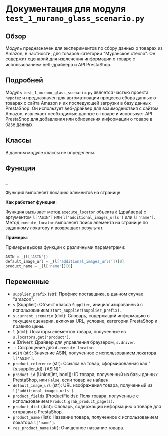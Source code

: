 # Документация для модуля `test_1_murano_glass_scenario.py`

## Обзор

Модуль предназначен для экспериментов по сбору данных о товарах из Amazon, в частности, для товаров категории "Муранское стекло". Он содержит сценарий для извлечения информации о товаре с использованием веб-драйвера и API PrestaShop.

## Подробней

Модуль `test_1_murano_glass_scenario.py` является частью проекта `hypotez` и предназначен для автоматизации процесса сбора данных о товарах с сайта Amazon и их последующей загрузки в базу данных PrestaShop. Он использует веб-драйвер для взаимодействия с сайтом Amazon, извлекает необходимые данные о товаре и использует API PrestaShop для добавления или обновления информации о товаре в базе данных.

## Классы

В данном модуле классы не определены.

## Функции

### `_`

Функция выполняет локацию элементов на странице.

**Как работает функция**:

Функция вызывает метод `execute_locator` объекта `d` (драйвера) с аргументом `l['ASIN']` или `l['additional_images_urls']` или `l['name']`. Метод `execute_locator` выполняет поиск элемента на странице по заданному локатору и возвращает результат.

**Примеры**:

Примеры вызова функции с различными параметрами:

```python
ASIN = _(l['ASIN'])
default_image_url = _(l['additional_images_urls'])[0]
product_name = _(l['name'])[0]
```

## Переменные

-   `supplier_prefix` (str): Префикс поставщика, в данном случае "amazon".
-   `s` (Supplier): Объект класса `Supplier`, инициализированный с использованием `start_supplier(supplier_prefix)`.
-   `s.current_scenario` (dict): Словарь, содержащий информацию о текущем сценарии, включая URL, условие, категории PrestaShop и правило цены.
-   `l` (dict): Локаторы элементов товара, полученные из `s.locators.get('product')`.
-   `d` (Driver): Драйвер для управления браузером, `s.driver`.
-   `_`: Сокращение для `d.execute_locator`.
-   `ASIN` (str): Значение ASIN, полученное с использованием локатора `l['ASIN']`.
-   `product_reference` (str): Ссылка на товар, сформированная как "{s.supplier_id}-{ASIN}".
-   `product_id` (Union[int, bool]): ID товара, полученный из базы данных PrestaShop, или `False`, если товар не найден.
-   `default_image_url` (str): URL изображения товара, полученный из `l['additional_images_urls']`.
-   `product_fields` (ProductFields): Поля товара, полученные с использованием `Product.grab_product_page(s)`.
-   `product_dict` (dict): Словарь, содержащий информацию о товаре для отправки в PrestaShop.
-   `product_name` (list): Название товара, полученное с использованием локатора `l['name']`.
-   `res_product_name` (str): Очищенное название товара.